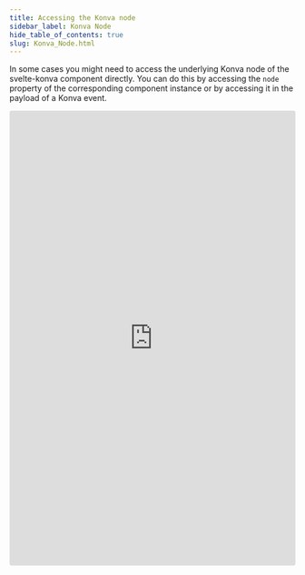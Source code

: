 ```yaml
---
title: Accessing the Konva node
sidebar_label: Konva Node
hide_table_of_contents: true
slug: Konva_Node.html
---
```


In some cases you might need to access the underlying Konva node of the svelte-konva component directly. You can do this by accessing the `node` property of the corresponding component instance or by accessing it in the payload of a Konva event.

<iframe src="https://codesandbox.io/p/sandbox/github/konvajs/site/tree/master/svelte-demos/konva_node?file=/src/App.svelte" style="width:100%; height:800px; border:0; border-radius: 4px; overflow:hidden;" sandbox="allow-modals allow-forms allow-popups allow-scripts allow-same-origin"></iframe>
